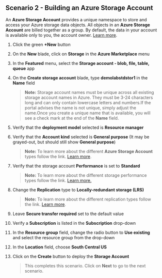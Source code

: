 ## **Scenario 2 - Building an Azure Storage Account**

An **Azure Storage Account** provides a unique namespace to store and access your Azure storage data objects. All objects in an **Azure Storage Account** are billed together as a group. By default, the data in your account is available only to you, the account owner. [Learn more](https://docs.microsoft.com/en-us/azure/storage/storage-create-storage-account).

1. Click the green **+New** button
2. On the **New** blade, click on **Storage** in the **Azure Marketplace** menu
3. In the **Featured** menu, select the **Storage account - blob, file, table, queue** app
4. On the **Create storage account** blade, type **demolabstdstor1** in the **Name** field

    >**Note:** Storage account names must be unique across all existing storage account names in Azure. They must be 3-24 characters long and can only contain lowercase letters and numbers.If the portal advises the name is not unique, simply adjust the name.Once you create a unique name that is available, you will see a check mark at the end of the **Name** field.

5. Verify that the **deployment model** selected is **Resource manager**
6. Verify that the **Account kind** selected is **General purpose** (It may be grayed-out, but should still show **General purpose**)

    >**Note:** To learn more about the different **Azure Storage Account** types follow the link. [Learn more](https://docs.microsoft.com/en-us/azure/storage/storage-create-storage-account).

7. Verify that the storage account **Performance** is set to **Standard**

    >**Note:** To learn more about the different storage performance types follow the link. [Learn more.](https://docs.microsoft.com/en-us/azure/storage/storage-introduction)

8. Change the **Replication** type to **Locally-redundant storage (LRS)**

    >**Note:** To learn more about the different replication types follow the link. [Learn more](https://docs.microsoft.com/en-us/azure/storage/storage-redundancy).

10. Leave **Secure transfer required** set to the default value
10. Verify a **Subscription** is listed in the **Subscription** drop-down
11. In the **Resource group** field, change the radio button to **Use existing** and select the **<inject story-id="story://content-private/content/iai/azure100/azure100shared" key="resourceGroupName" />** resource group from the drop-down
12. In the **Location** field,  choose **South Central US**
13. Click on the **Create** button to deploy the **Storage Account**

     >This completes this scenario. Click on **Next** to go to the next scenario.